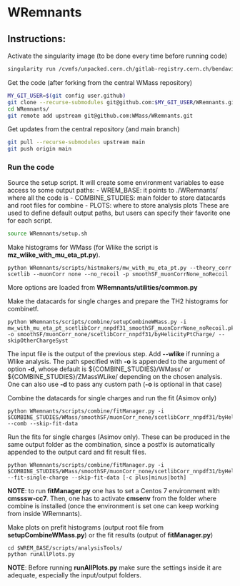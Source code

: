 # WRemnants

## Instructions:

Activate the singularity image (to be done every time before running code)
```bash
singularity run /cvmfs/unpacked.cern.ch/gitlab-registry.cern.ch/bendavid/cmswmassdocker/wmassdevrolling\:latest
```
    
Get the code (after forking from the central WMass repository)
```bash
MY_GIT_USER=$(git config user.github)
git clone --recurse-submodules git@github.com:$MY_GIT_USER/WRemnants.git
cd WRemnants/
git remote add upstream git@github.com:WMass/WRemnants.git
```

Get updates from the central repository (and main branch)
```bash
git pull --recurse-submodules upstream main
git push origin main
```
    
### Run the code
Source the setup script.
It will create some environment variables to ease access to some output paths:
    - WREM_BASE: it points to ./WRemnants/ where all the code is
    - COMBINE_STUDIES: main folder to store datacards and root files for combine
    - PLOTS: where to store analysis plots
These are used to define default output paths, but users can specify their favorite one for each script.
```bash
source WRemnants/setup.sh
```

Make histograms for WMass (for Wlike the script is __mz_wlike_with_mu_eta_pt.py__).
```
python WRemnants/scripts/histmakers/mw_with_mu_eta_pt.py --theory_corr scetlib --muonCorr none --no_recoil -p smoothSF_muonCorrNone_noRecoil
```
More options are loaded from **WRemnants/utilities/common.py**

Make the datacards for single charges and prepare the TH2 histograms for combinetf.
```
python WRemnants/scripts/combine/setupCombineWMass.py -i mw_with_mu_eta_pt_scetlibCorr_nnpdf31_smoothSF_muonCorrNone_noRecoil.pkl.lz4 -o smoothSF/muonCorr_none/scetlibCorr_nnpdf31/byHelicityPtCharge/ --skipOtherChargeSyst
```
The input file is the output of the previous step.
Add __--wlike__ if running a Wlike analysis.
The path specified with __-o__ is appended to the argument of option __-d__, whose default is ${COMBINE_STUDIES}/WMass/ or ${COMBINE_STUDIES}/ZMassWLike/ depending on the chosen analysis. One can also use __-d__ to pass any custom path (__-o__ is optional in that case)
 
Combine the datacards for single charges and run the fit (Asimov only)
```
python WRemnants/scripts/combine/fitManager.py -i $COMBINE_STUDIES/WMass/smoothSF/muonCorr_none/scetlibCorr_nnpdf31/byHelicityPtCharge/ --comb --skip-fit-data
```
Run the fits for single charges (Asimov only). These can be produced in the same output folder as the combination, since a postfix is automatically appended to the output card and fit result files.
```
python WRemnants/scripts/combine/fitManager.py -i $COMBINE_STUDIES/WMass/smoothSF/muonCorr_none/scetlibCorr_nnpdf31/byHelicityPtCharge/ --fit-single-charge --skip-fit-data [-c plus|minus|both]
```

**NOTE**: to run __fitManager.py__ one has to set a Centos 7 environment with __cmsssw-cc7__. Then, one has to activate __cmsenv__ from the folder where combine is installed (once the environment is set one can keep working from inside WRemnants).

Make plots on prefit histograms (output root file from __setupCombineWMass.py__) or the fit results (output of __fitManager.py__)
```
cd $WREM_BASE/scripts/analysisTools/
python runAllPlots.py
```
**NOTE**: Before running __runAllPlots.py__ make sure the settings inside it are adequate, especially the input/output folders.